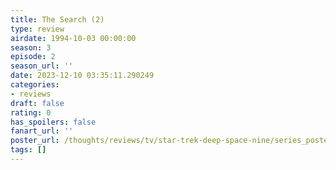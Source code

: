 ```yaml
---
title: The Search (2)
type: review
airdate: 1994-10-03 00:00:00
season: 3
episode: 2
season_url: ''
date: 2023-12-10 03:35:11.290249
categories:
- reviews
draft: false
rating: 0
has_spoilers: false
fanart_url: ''
poster_url: /thoughts/reviews/tv/star-trek-deep-space-nine/series_poster.jpg
tags: []
---
```


